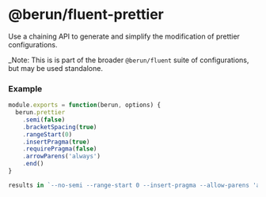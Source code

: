 # @berun/fluent-prettier

Use a chaining API to generate and simplify the modification of
prettier configurations.

\_Note: This is is part of the broader `@berun/fluent` suite of configurations, but may be used standalone.

### Example

```js
module.exports = function(berun, options) {
  berun.prettier
    .semi(false)
    .bracketSpacing(true)
    .rangeStart(0)
    .insertPragma(true)
    .requirePragma(false)
    .arrowParens('always')
    .end()
}

results in `--no-semi --range-start 0 --insert-pragma --allow-parens 'always'`
```
